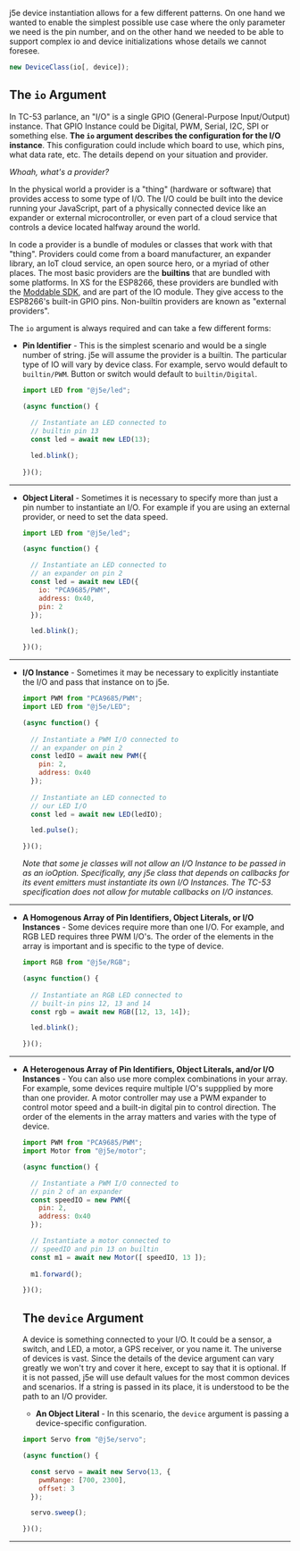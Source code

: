 j5e device instantiation allows for a few different patterns. On one hand we wanted to enable the simplest possible use case where the only parameter we need is the pin number, and on the other hand we needed to be able to support complex io and device initializations whose details we cannot foresee.

````js
new DeviceClass(io[, device]);
````

## The ```io``` Argument
In TC-53 parlance, an "I/O" is a single GPIO (General-Purpose Input/Output) instance. That GPIO Instance could be Digital, PWM, Serial, I2C, SPI or something else. **The ```io``` argument describes the configuration for the I/O instance**. This configuration could include which board to use, which pins, what data rate, etc. The details depend on your situation and provider. 

*Whoah, what's a provider?*

In the physical world a provider is a "thing" (hardware or software) that provides access to some type of I/O. The I/O could be built into the device running your JavaScript, part of a physically connected device like an expander or external microcontroller, or even part of a cloud service that controls a device located halfway around the world. 

In code a provider is a bundle of modules or classes that work with that "thing". Providers could come from a board manufacturer, an expander library, an IoT cloud service, an open source hero, or a myriad of other places. The most basic providers are the **builtins** that are bundled with some platforms. In XS for the ESP8266, these providers are bundled with the [Moddable SDK](https://github.com/Moddable-OpenSource/moddable), and are part of the IO module. They give access to the ESP8266's built-in GPIO pins. Non-builtin providers are known as "external providers".

The ```io``` argument is always required and can take a few different forms: 
* **Pin Identifier** - This is the simplest scenario and would be a single number of string. j5e will assume the provider is a builtin. The particular type of IO will vary by device class. For example, servo would default to ```builtin/PWM```. Button or switch would default to ```builtin/Digital```.
  ````js
  import LED from "@j5e/led";

  (async function() {
    
    // Instantiate an LED connected to 
    // builtin pin 13
    const led = await new LED(13);

    led.blink();
    
  })();
  ````
---
* **Object Literal** - Sometimes it is necessary to specify more than just a pin number to instantiate an I/O. For example if you are using an external provider, or need to set the data speed.
  ````js
  import LED from "@j5e/led";
  
  (async function() {

    // Instantiate an LED connected to 
    // an expander on pin 2
    const led = await new LED({
      io: "PCA9685/PWM",
      address: 0x40,
      pin: 2
    });

    led.blink();

  })();
  ```` 
---
* **I/O Instance** - Sometimes it may be necessary to explicitly instantiate the I/O and pass that instance on to j5e.
  ````js
  import PWM from "PCA9685/PWM";
  import LED from "@j5e/LED";
  
  (async function() {
    
    // Instantiate a PWM I/O connected to 
    // an expander on pin 2
    const ledIO = await new PWM({
      pin: 2,
      address: 0x40
    });
    
    // Instantiate an LED connected to 
    // our LED I/O
    const led = await new LED(ledIO);

    led.pulse();

  })();
  
  ````
  *Note that some je classes will not allow an I/O Instance to be passed in as an ioOption. Specifically, any j5e class that depends on callbacks for its event emitters must instantiate its own I/O Instances. The TC-53 specification does not allow for mutable callbacks on I/O instances.*
---
* **A Homogenous Array of Pin Identifiers, Object Literals, or I/O Instances** - Some devices require more than one I/O. For example, and RGB LED requires three PWM I/O's. The order of the elements in the array is important and is specific to the type of device.
  ````js
  import RGB from "@j5e/RGB";

  (async function() {
    
    // Instantiate an RGB LED connected to 
    // built-in pins 12, 13 and 14 
    const rgb = await new RGB([12, 13, 14]);

    led.blink();

  })();
  ````
---
* **A Heterogenous Array of Pin Identifiers, Object Literals, and/or I/O Instances** - You can also use more complex combinations in your array. For example, some devices require multiple I/O's suppplied by more than one provider. A motor controller may use a PWM expander to control motor speed and a built-in digital pin to control direction. The order of the elements in the array matters and varies with the type of device.
  ````js
  import PWM from "PCA9685/PWM";
  import Motor from "@j5e/motor";

  (async function() {

    // Instantiate a PWM I/O connected to 
    // pin 2 of an expander
    const speedIO = new PWM({
      pin: 2,
      address: 0x40
    });

    // Instantiate a motor connected to 
    // speedIO and pin 13 on builtin
    const m1 = await new Motor([ speedIO, 13 ]);
    
    m1.forward();

  })();
  ````

  ## The ```device``` Argument
  A device is something connected to your I/O. It could be a sensor, a switch, and LED, a motor, a GPS receiver, or you name it. The universe of devices is vast. Since the details of the device argument can vary greatly we won't try and cover it here, except to say that it is optional. If it is not passed, j5e will use default values for the most common devices and scenarios. If a string is passed in its place, it is understood to be the path to an I/O provider.
  * **An Object Literal** - In this scenario, the ```device``` argument is passing a device-specific configuration.
  ````js
  import Servo from "@j5e/servo";

  (async function() {

    const servo = await new Servo(13, {
      pwmRange: [700, 2300],
      offset: 3
    });

    servo.sweep();

  })();
  ````
---
